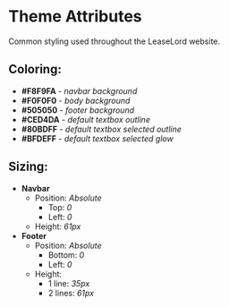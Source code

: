 # Theme Attributes
Common styling used throughout the LeaseLord website.

## Coloring:

* **#F8F9FA** - *navbar background*
* **#F0F0F0** - *body background*
* **#505050** - *footer background*
* **#CED4DA** - *default textbox outline*
* **#80BDFF** - *default textbox selected outline*
* **#BFDEFF** - *default textbox selected glow*

## Sizing:
* **Navbar**
  * Position: *Absolute*
    * Top: *0*
    * Left: *0*
  * Height: *61px*
* **Footer**
  * Position: *Absolute*
    * Bottom: *0*
    * Left: *0*
  * Height:
    * 1 line: *35px*
    * 2 lines: *61px*
